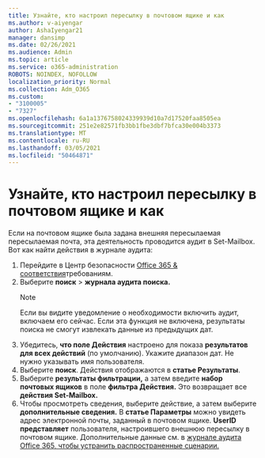 ```yaml
---
title: Узнайте, кто настроил пересылку в почтовом ящике и как
ms.author: v-aiyengar
author: AshaIyengar21
manager: dansimp
ms.date: 02/26/2021
ms.audience: Admin
ms.topic: article
ms.service: o365-administration
ROBOTS: NOINDEX, NOFOLLOW
localization_priority: Normal
ms.collection: Adm_O365
ms.custom:
- "3100005"
- "7327"
ms.openlocfilehash: 6a1a1376758024339939d10a7d17520faa8505ea
ms.sourcegitcommit: 251e2e82571fb3bb1fbe3dbf7bfca30e004b3373
ms.translationtype: MT
ms.contentlocale: ru-RU
ms.lasthandoff: 03/05/2021
ms.locfileid: "50464871"
---
```

# <a name="find-out-who-set-up-forwarding-on-a-mailbox-and-how"></a>Узнайте, кто настроил пересылку в почтовом ящике и как

Если на почтовом ящике была задана внешняя пересылаемая пересылаемая почта, эта деятельность проводится аудит в Set-Mailbox. Вот как найти действия в журнале аудита:

1. Перейдите в Центр безопасности [Office 365 & соответствия](https://go.microsoft.com/fwlink/p/?linkid=2077143)требованиям.
1. Выберите **поиск** >  **журнала аудита поиска.**
    > [!NOTE]
    > Если вы видите уведомление о необходимости включить аудит, включаем его сейчас. Если эта функция не включена, результаты поиска не смогут извлекать данные из предыдущих дат.
1. Убедитесь, **что поле Действия** настроено для показа **результатов для всех действий** (по умолчанию). Укажите диапазон дат. Не нужно указывать имя пользователя.
1. Выберите **поиск**. Действия отображаются в **статье Результаты**.
1. Выберите **результаты фильтрации,** а затем введите **набор почтовых ящиков** в поле **фильтра Действия.** Это возвращает все **действия Set-Mailbox.**
1. Чтобы просмотреть сведения, выберите действие, а затем выберите **дополнительные сведения.** В **статье Параметры** можно увидеть адрес электронной почты, заданный в почтовом ящике. **UserID представляет** пользователя, настроившего внешнюю пересылку в почтовом ящике.
Дополнительные данные см. в [журнале аудита Office 365, чтобы устранить распространенные сценарии.](https://go.microsoft.com/fwlink/?linkid=2103944)